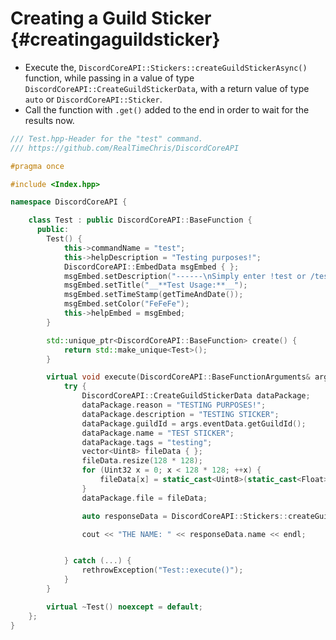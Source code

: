 Creating a Guild Sticker {#creatingaguildsticker}
============
- Execute the, `DiscordCoreAPI::Stickers::createGuildStickerAsync()` function, while passing in a value of type `DiscordCoreAPI::CreateGuildStickerData`, with a return value of type `auto` or `DiscordCoreAPI::Sticker`.
- Call the function with `.get()` added to the end in order to wait for the results now.

```cpp
/// Test.hpp-Header for the "test" command.
/// https://github.com/RealTimeChris/DiscordCoreAPI

#pragma once

#include <Index.hpp>

namespace DiscordCoreAPI {

	class Test : public DiscordCoreAPI::BaseFunction {
	  public:
		Test() {
			this->commandName = "test";
			this->helpDescription = "Testing purposes!";
			DiscordCoreAPI::EmbedData msgEmbed { };
			msgEmbed.setDescription("------\nSimply enter !test or /test!\n------");
			msgEmbed.setTitle("__**Test Usage:**__");
			msgEmbed.setTimeStamp(getTimeAndDate());
			msgEmbed.setColor("FeFeFe");
			this->helpEmbed = msgEmbed;
		}

		std::unique_ptr<DiscordCoreAPI::BaseFunction> create() {
			return std::make_unique<Test>();
		}

		virtual void execute(DiscordCoreAPI::BaseFunctionArguments& args) {
			try {
				DiscordCoreAPI::CreateGuildStickerData dataPackage;
				dataPackage.reason = "TESTING PURPOSES!";
				dataPackage.description = "TESTING STICKER";
				dataPackage.guildId = args.eventData.getGuildId();
				dataPackage.name = "TEST STICKER";
				dataPackage.tags = "testing";
				vector<Uint8> fileData { };
				fileData.resize(128 * 128);
				for (Uint32 x = 0; x < 128 * 128; ++x) {
					fileData[x] = static_cast<Uint8>(static_cast<Float>(x)/static_cast<Float>(128 * 128)) * 255;
				}
				dataPackage.file = fileData;

				auto responseData = DiscordCoreAPI::Stickers::createGuildStickerAsync(dataPackage).get();

				cout << "THE NAME: " << responseData.name << endl;


			} catch (...) {
				rethrowException("Test::execute()");
			}
		}

		virtual ~Test() noexcept = default;
	};
}
```
